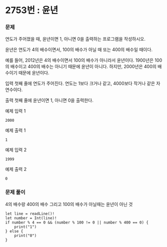 # 2753번 : 윤년

### 문제 

연도가 주어졌을 때, 윤년이면 1, 아니면 0을 출력하는 프로그램을 작성하시오.

윤년은 연도가 4의 배수이면서, 100의 배수가 아닐 때 또는 400의 배수일 때이다.

예를 들어, 2012년은 4의 배수이면서 100의 배수가 아니라서 윤년이다. 1900년은 100의 배수이고 400의 배수는 아니기 때문에 윤년이 아니다. 하지만, 2000년은 400의 배수이기 때문에 윤년이다.

입력
첫째 줄에 연도가 주어진다. 연도는 1보다 크거나 같고, 4000보다 작거나 같은 자연수이다.

출력
첫째 줄에 윤년이면 1, 아니면 0을 출력한다.

예제 입력 1
```
2000
```
예제 출력 1 
```
1
```
예제 입력 2 
```
1999
```
예제 출력 2 
```
0
```

### 문제 풀이

4의 배수랑 400의 배수 그리고 100의 배수가 아닐때는 윤년이 아닌 것

```
let line = readLine()!
let number = Int(line)!
if number % 4 == 0 && (number % 100 != 0 || number % 400 == 0) {
    print("1")
} else {
    print("0")
}
```

